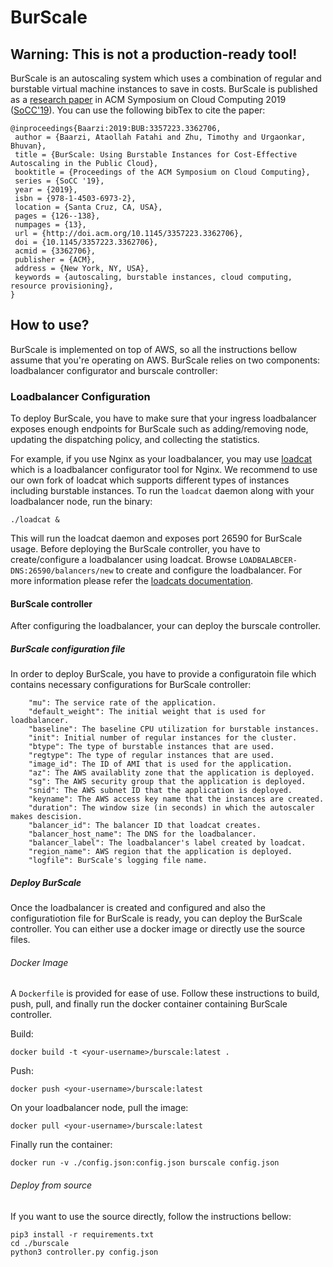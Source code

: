# BurScale
## Warning: This is not a production-ready tool!
BurScale is an autoscaling system which uses a combination of regular and burstable virtual machine instances to save in costs.
BurScale is published as a [research paper](https://mrata.github.io/files/burscale.pdf) in ACM Symposium on Cloud Computing 2019 ([SoCC'19](https://acmsocc.github.io/2019/)).
You can use the following bibTex to cite the paper:
```
@inproceedings{Baarzi:2019:BUB:3357223.3362706,
 author = {Baarzi, Ataollah Fatahi and Zhu, Timothy and Urgaonkar, Bhuvan},
 title = {BurScale: Using Burstable Instances for Cost-Effective Autoscaling in the Public Cloud},
 booktitle = {Proceedings of the ACM Symposium on Cloud Computing},
 series = {SoCC '19},
 year = {2019},
 isbn = {978-1-4503-6973-2},
 location = {Santa Cruz, CA, USA},
 pages = {126--138},
 numpages = {13},
 url = {http://doi.acm.org/10.1145/3357223.3362706},
 doi = {10.1145/3357223.3362706},
 acmid = {3362706},
 publisher = {ACM},
 address = {New York, NY, USA},
 keywords = {autoscaling, burstable instances, cloud computing, resource provisioning},
}
```

## How to use?
BurScale is implemented on top of AWS, so all the instructions bellow assume that you're operating on AWS.
BurScale relies on two components: loadbalancer configurator and burscale controller:
### Loadbalancer Configuration
To deploy BurScale, you have to make sure that your ingress loadbalancer exposes enough endpoints for BurScale such as adding/removing node, updating the dispatching policy, and collecting the statistics.

For example, if you use Nginx as your loadbalancer, you may use [loadcat](https://github.com/PSU-Cloud/BurScale/loadcat) which is a loadbalancer configurator tool for Nginx. We recommend to use our own fork of loadcat which supports different types of instances including burstable instances. 
To run the `loadcat` daemon along with your loadbalancer node, run the binary:
```
./loadcat &
```
This will run the loadcat daemon and exposes port 26590 for BurScale usage.
Before deploying the BurScale controller, you have to create/configure a loadbalancer using loadcat. Browse `LOADBALABCER-DNS:26590/balancers/new` to create and configure the loadbalancer. For more information please refer the [loadcats documentation](https://github.com/mahmud-ridwan/loadcat). 
#### BurScale controller
After configuring the loadbalancer, your can deploy the burscale controller. 
##### BurScale configuration file
In order to deploy BurScale, you have to provide a configuratoin file which contains necessary configurations for BurScale controller:
```
    "mu": The service rate of the application.
    "default_weight": The initial weight that is used for loadbalancer.
    "baseline": The baseline CPU utilization for burstable instances.
    "init": Initial number of regular instances for the cluster.
    "btype": The type of burstable instances that are used.
    "regtype": The type of regular instances that are used.
    "image_id": The ID of AMI that is used for the application.
    "az": The AWS availablity zone that the application is deployed.
    "sg": The AWS security group that the application is deployed.
    "snid": The AWS subnet ID that the application is deployed.
    "keyname": The AWS access key name that the instances are created.
    "duration": The window size (in seconds) in which the autoscaler makes descision.
    "balancer_id": The balancer ID that loadcat creates.
    "balancer_host_name": The DNS for the loadbalancer.
    "balancer_label": The loadbalancer's label created by loadcat.
    "region_name": AWS region that the application is deployed.
    "logfile": BurScale's logging file name.
```
##### Deploy BurScale
Once the loadbalancer is created and configured and also the configuratiotion file for BurScale is ready, you can deploy the BurScale controller. You can either use a docker image or directly use the source files.
###### Docker Image
A `Dockerfile` is provided for ease of use. Follow these instructions to build, push, pull, and finally run the docker container containing BurScale controller.

Build:
```
docker build -t <your-username>/burscale:latest .
```
Push:
```
docker push <your-username>/burscale:latest
```
On your loadbalancer node, pull the image:
```
docker pull <your-username>/burscale:latest
```
Finally run the container:
```
docker run -v ./config.json:config.json burscale config.json
```

###### Deploy from source
If you want to use the source directly, follow the instructions bellow:
```
pip3 install -r requirements.txt
cd ./burscale
python3 controller.py config.json
```







